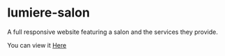# lumiere-salon

A full responsive website featuring a salon and the services they provide.

You can view it [Here](https://lumiere-salon.netlify.app/)
